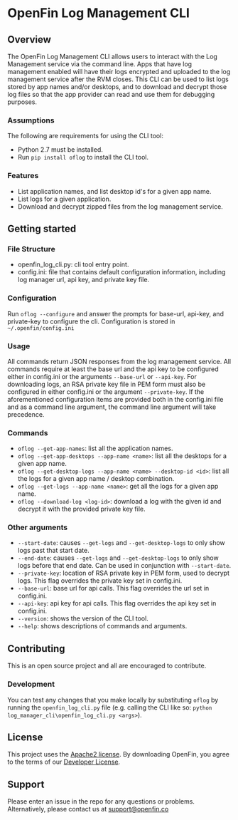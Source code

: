 # OpenFin Log Management CLI

## Overview

The OpenFin Log Management CLI allows users to interact with the Log Management service via the command line. Apps that have log management enabled will have their logs encrypted and uploaded to the log management service after the RVM closes. This CLI can be used to list logs stored by app names and/or desktops, and to download and decrypt those log files so that the app provider can read and use them for debugging purposes.

### Assumptions

The following are requirements for using the CLI tool:
* Python 2.7 must be installed.
* Run `pip install oflog` to install the CLI tool.

### Features

- List application names, and list desktop id's for a given app name.
- List logs for a given application.
- Download and decrypt zipped files from the log management service.

## Getting started

### File Structure

- openfin_log_cli.py: cli tool entry point.
- config.ini: file that contains default configuration information, including log manager url, api key, and private key file.

### Configuration
Run `oflog --configure` and answer the prompts for base-url, api-key, and private-key to configure the cli. Configuration is stored in `~/.openfin/config.ini`

### Usage

All commands return JSON responses from the log management service.
All commands require at least the base url and the api key to be configured either in config.ini or the arguments `--base-url` or `--api-key`. For downloading logs, an RSA private key file in PEM form must also be configured in either config.ini or the argument `--private-key`.
If the aforementioned configuration items are provided both in the config.ini file and as a command line argument, the command line argument will take precedence.

### Commands
* `oflog --get-app-names`: list all the application names.
* `oflog --get-app-desktops --app-name <name>`: list all the desktops for a given app name.
* `oflog --get-desktop-logs --app-name <name> --desktop-id <id>`: list all the logs for a given app name / desktop combination.
* `oflog --get-logs --app-name <name>`: get all the logs for a given app name.
* `oflog --download-log <log-id>`: download a log with the given id and decrypt it with the provided private key file.


### Other arguments

- `--start-date`: causes `--get-logs` and `--get-desktop-logs` to only show logs past that start date.
- `--end-date`: causes `--get-logs` and `--get-desktop-logs` to only show logs before that end date. Can be used in conjunction with `--start-date`.
- `--private-key`: location of RSA private key in PEM form, used to decrypt logs. This flag overrides the private key set in config.ini.
- `--base-url`: base url for api calls. This flag overrides the url set in config.ini.
- `--api-key`: api key for api calls. This flag overrides the api key set in config.ini.
- `--version`: shows the version of the CLI tool.
- `--help`: shows descriptions of commands and arguments.

## Contributing

This is an open source project and all are encouraged to contribute.

### Development
You can test any changes that you make locally by substituting `oflog` by running the `openfin_log_cli.py` file (e.g. calling the CLI like so: `python log_manager_cli\openfin_log_cli.py <args>`).

## License

This project uses the [Apache2 license](https://www.apache.org/licenses/LICENSE-2.0).
By downloading OpenFin, you agree to the terms of our [Developer License](https://openfin.co/developer-agreement/).

## Support

Please enter an issue in the repo for any questions or problems. Alternatively, please contact us at support@openfin.co
